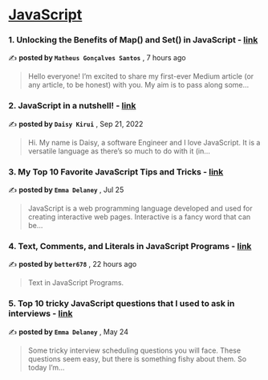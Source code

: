 
<h1><a href=https://medium.com/tag/javascript-development/recommended target="_blank" rel="noopener noreferrer">JavaScript</a></h1>
<h3>1. Unlocking the Benefits of Map() and Set() in JavaScript - <a href=https://medium.com/@mgsantos177/unlocking-the-benefits-of-map-and-set-in-javascript-d88d3d453c22?source=tag_recommended_feed---------0-84----------javascript_development----------a2e95b73_3c04_47c3_a7d2_d0fa6f50bd26------- target="_blank" rel="noopener noreferrer">link</a></h3>

✍️ **posted by `Matheus Gonçalves Santos`** <date> , 7 hours ago</date>

<blockquote>Hello everyone! I’m excited to share my first-ever Medium article (or any article, to be honest) with you. My aim is to pass along some…</blockquote>

<h3>2. JavaScript in a nutshell! - <a href=https://medium.com/@daisykkirui/javascript-in-a-nutshell-669dab5b6e78?source=tag_recommended_feed---------1-107----------javascript_development----------a2e95b73_3c04_47c3_a7d2_d0fa6f50bd26------- target="_blank" rel="noopener noreferrer">link</a></h3>

✍️ **posted by `Daisy Kirui`** <date> , Sep 21, 2022</date>

<blockquote>Hi. My name is Daisy, a software Engineer and I love JavaScript. It is a versatile language as there’s so much to do with it (in…</blockquote>

<h3>3. My Top 10 Favorite JavaScript Tips and Tricks - <a href=https://medium.com/@emma-delaney/my-top-10-favorite-javascript-tips-and-tricks-bf0ec0b9bf1d?source=tag_recommended_feed---------2-85----------javascript_development----------a2e95b73_3c04_47c3_a7d2_d0fa6f50bd26------- target="_blank" rel="noopener noreferrer">link</a></h3>

✍️ **posted by `Emma Delaney`** <date> , Jul 25</date>

<blockquote>JavaScript is a web programming language developed and used for creating interactive web pages. Interactive is a fancy word that can be…</blockquote>

<h3>4. Text, Comments, and Literals in JavaScript Programs - <a href=https://medium.com/@jiangoo666/text-comments-and-literals-in-javascript-programs-e1f4c09bc914?source=tag_recommended_feed---------3-84----------javascript_development----------a2e95b73_3c04_47c3_a7d2_d0fa6f50bd26------- target="_blank" rel="noopener noreferrer">link</a></h3>

✍️ **posted by `better678`** <date> , 22 hours ago</date>

<blockquote>Text in JavaScript Programs.</blockquote>

<h3>5. Top 10 tricky JavaScript questions that I used to ask in interviews - <a href=https://medium.com/@emma-delaney/top-10-tricky-javascript-questions-that-i-used-to-ask-in-interviews-2cb3912271a9?source=tag_recommended_feed---------4-85----------javascript_development----------a2e95b73_3c04_47c3_a7d2_d0fa6f50bd26------- target="_blank" rel="noopener noreferrer">link</a></h3>

✍️ **posted by `Emma Delaney`** <date> , May 24</date>

<blockquote>Some tricky interview scheduling questions you will face. These questions seem easy, but there is something fishy about them. So today I’m…</blockquote>

